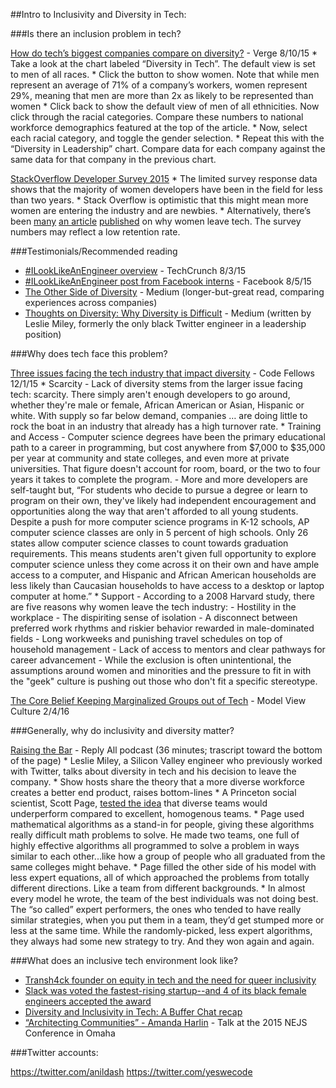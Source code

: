 ##Intro to Inclusivity and Diversity in Tech:

###Is there an inclusion problem in tech?

[How do tech’s biggest companies compare on diversity?](http://www.theverge.com/2015/8/20/9179853/tech-diversity-scorecard-apple-google-microsoft-facebook-intel-twitter-amazon) - Verge 8/10/15
    * Take a look at the chart labeled “Diversity in Tech”. The default view is set to men of all races.
        *  Click the button to show women. Note that while men represent an average of 71% of a company’s workers, women represent 29%, meaning that men are more than 2x as likely to be represented than women
        * Click back to show the default view of men of all ethnicities. Now click through the racial categories. Compare these numbers to national workforce demographics featured at the top of the article.
        * Now, select each racial category, and toggle the gender selection.
    * Repeat this with the “Diversity in Leadership” chart. Compare data for each company against the same data for that company in the previous chart.

[StackOverflow Developer Survey 2015](http://stackoverflow.com/research/developer-survey-2015)
    * The limited survey response data shows that the majority of women developers have been in the field for less than two years. 
    * Stack Overflow is optimistic that this might mean more women are entering the industry and are newbies. 
    * Alternatively, there’s been [many](http://www.latimes.com/business/la-fi-women-tech-20150222-story.html) [an article](http://fortune.com/2014/10/02/women-leave-tech-culture/) [published](https://medium.com/tech-diversity-files/if-you-think-women-in-tech-is-just-a-pipeline-problem-you-haven-t-been-paying-attention-cb7a2073b996#.8yo3vokfa) on why women leave tech. The survey numbers may reflect a low retention rate.

###Testimonials/Recommended reading

* [#ILookLikeAnEngineer overview](http://techcrunch.com/2015/08/03/ilooklikeanengineer-aims-to-spread-awareness-about-gender-diversity-in-tech/) - TechCrunch 8/3/15
* [#ILookLikeAnEngineer post from Facebook interns](https://www.facebook.com/photo.php?fbid=10206071383175095&set=a.3324082552369.138494.1577540292&type=3&theater&viewas=100000686899395) - Facebook 8/5/15
* [The Other Side of Diversity](https://medium.com/this-is-hard/the-other-side-of-diversity-1bb3de2f053e#.qygn05wdf) - Medium (longer-but-great read, comparing experiences across companies)
* [Thoughts on Diversity: Why Diversity is Difficult](https://medium.com/tech-diversity-files/thought-on-diversity-part-2-why-diversity-is-difficult-3dfd552fa1f7#.4b37431da) - Medium (written by Leslie Miley, formerly the only black Twitter engineer in a leadership position)


###Why does tech face this problem?

[Three issues facing the tech industry that impact diversity](https://www.codefellows.org/blog/issues-facing-tech-industry-diversity) - Code Fellows 12/1/15
    * Scarcity
        - Lack of diversity stems from the larger issue facing tech: scarcity. There simply aren't enough developers to go around, whether they're male or female, African American or Asian, Hispanic or white. With supply so far below demand, companies … are doing little to rock the boat in an industry that already has a high turnover rate.
    * Training and Access
        - Computer science degrees have been the primary educational path to a career in programming, but cost anywhere from $7,000 to $35,000 per year at community and state colleges, and even more at private universities. That figure doesn't account for room, board, or the two to four years it takes to complete the program.
        - More and more developers are self-taught but, “For students who decide to pursue a degree or learn to program on their own, they've likely had independent encouragement and opportunities along the way that aren't afforded to all young students. Despite a push for more computer science programs in K-12 schools, AP computer science classes are only in 5 percent of high schools. Only 26 states allow computer science classes to count towards graduation requirements. This means students aren't given full opportunity to explore computer science unless they come across it on their own and have ample access to a computer, and Hispanic and African American households are less likely than Caucasian households to have access to a desktop or laptop computer at home.”
    * Support
        - According to a 2008 Harvard study, there are five reasons why women leave the tech industry:
        - Hostility in the workplace
        - The dispiriting sense of isolation
        - A disconnect between preferred work rhythms and riskier behavior rewarded in male-dominated fields
        - Long workweeks and punishing travel schedules on top of household management
        -  Lack of access to mentors and clear pathways for career advancement
        - While the exclusion is often unintentional, the assumptions around women and minorities and the pressure to fit in with the "geek" culture is pushing out those who don't fit a specific stereotype.


[The Core Belief Keeping Marginalized Groups out of Tech](https://modelviewculture.com/pieces/the-core-belief-keeping-marginalized-groups-out-of-tech) - Model View Culture 2/4/16



###Generally, why do inclusivity and diversity matter?

[Raising the Bar](https://gimletmedia.com/episode/52-raising-the-bar/) - Reply All podcast (36 minutes; trascript toward the bottom of the page)
    * Leslie Miley, a Silicon Valley engineer who previously worked with Twitter, talks about diversity in tech and his decision to leave the company.
    * Show hosts share the theory that a more diverse workforce creates a better end product, raises bottom-lines
    * A Princeton social scientist, Scott Page, [tested the idea](http://r21.ro/Teoria.pdf) that diverse teams would underperform compared to excellent, homogenous teams.
        *  Page used mathematical algorithms as a stand-in for people, giving these algorithms really difficult math problems to solve. He made two teams, one full of highly effective algorithms all programmed to solve a problem in ways similar to each other...like how a group of people who all graduated from the same colleges might behave. 
        *  Page filled the other side of his model with less expert equations, all of which approached the problems from totally different directions. Like a team from different backgrounds.
        *  In almost every model he wrote, the team of the best individuals was not doing best. The “so called” expert performers, the ones who tended to have really similar strategies, when you put them in a team, they’d get stumped more or less at the same time. While the randomly-picked, less expert algorithms, they always had some new strategy to try. And they won again and again.


###What does an inclusive tech environment look like?

* [Transh4ck founder on equity in tech and the need for queer inclusivity](http://techcrunch.com/2016/02/03/transh4ck-founder-on-equity-in-tech-and-the-need-for-queer-inclusivity/)
* [Slack was voted the fastest-rising startup--and 4 of its black female engineers accepted the award](http://www.theroot.com/blogs/the_grapevine/2016/02/watch_the_fastest_rising_startup_told_4_of_its_black_female_engineers_to.html)
* [Diversity and Inclusivity in Tech: A Buffer Chat recap](https://blog.bufferapp.com/diversity-inclusivity-in-tech-a-bufferchat-recap)
* [“Architecting Communities” - Amanda Harlin](https://www.youtube.com/watch?v=pXn9WxzVbFM) - Talk at the 2015 NEJS Conference in Omaha



###Twitter accounts:

https://twitter.com/anildash
https://twitter.com/yeswecode





